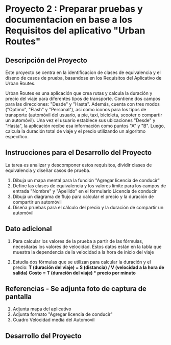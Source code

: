 # Proyecto 2 : Preparar pruebas y documentacion en base a los Requisitos del aplicativo "Urban Routes"

## Descripción del Proyecto

Este proyecto se centra en la identificacion de clases de equivalencia y el diseno de casos de prueba, basandose en los Requisitos del Aplicativo de Urban Routes.

Urban Routes es una aplicación que crea rutas y calcula la duración y precio del viaje para diferentes tipos de transporte. Contiene dos campos para las direcciones: "Desde" y "Hasta". Además, cuenta con tres modos ("Óptimo", "Flash" y "Personal"), así como íconos para los tipos de transporte (automóvil del usuario, a pie, taxi, bicicleta, scooter o compartir un automóvil). Una vez el usuario establece sus ubicaciones "Desde" y "Hasta", la aplicación recibe esa información como puntos "A" y "B". Luego, calcula la duración total de viaje y el precio utilizando un algoritmo específico.

## Instrucciones para el Desarrollo del Proyecto

La tarea es analizar y descomponer estos requisitos, dividir clases de equivalencia y diseñar casos de prueba.

1. Dibuja un mapa mental para la función "Agregar licencia de conducir"
2. Define las clases de equivalencia y los valores límite para los campos de entrada "Nombre" y "Apellido" en el formulario Licencia de conducir
3. Dibuja un diagrama de flujo para calcular el precio y la duración de compartir un automóvil
4. Diseña pruebas para el cálculo del precio y la duración de compartir un automóvil

## Dato adicional

1. Para calcular los valores de la prueba a partir de las fórmulas, necesitarás los valores de velocidad. Estos datos están en la tabla que muestra la dependencia de la velocidad a la hora de inicio del viaje
   
2. Estudia dos fórmulas que se utilizan para calcular la duración y el precio:
                                                                             **T (duración del viaje) = S (distancia) / V (velocidad a la hora de salida)**
                                                                              **Costo = T (duración del viaje) * precio por minuto**

## Referencias - Se adjunta foto de captura de pantalla 

1. Adjunta mapa del aplicativo
2. Adjunta formato "Agregar licencia de conducir"
3. Cuadro Velocidad media del Automovil

## Desarrollo del Proyecto


   
